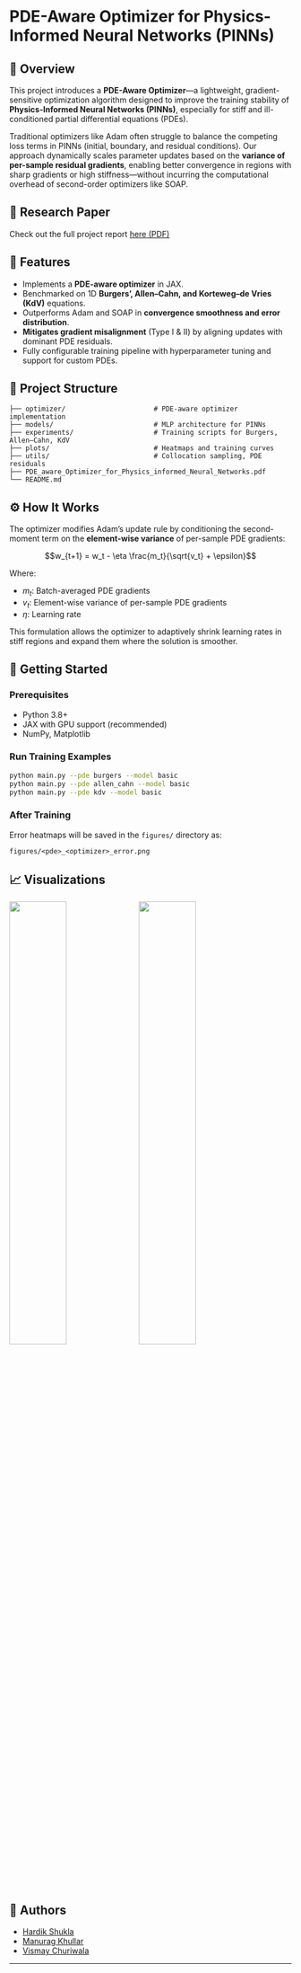 # PDE-Aware Optimizer for Physics-Informed Neural Networks (PINNs)

## 📘 Overview

This project introduces a **PDE-Aware Optimizer**—a lightweight, gradient-sensitive optimization algorithm designed to improve the training stability of **Physics-Informed Neural Networks (PINNs)**, especially for stiff and ill-conditioned partial differential equations (PDEs).

Traditional optimizers like Adam often struggle to balance the competing loss terms in PINNs (initial, boundary, and residual conditions). Our approach dynamically scales parameter updates based on the **variance of per-sample residual gradients**, enabling better convergence in regions with sharp gradients or high stiffness—without incurring the computational overhead of second-order optimizers like SOAP.

## 🔬 Research Paper

Check out the full project report [here (PDF)](./PDE_aware_Optimizer_for_Physics_informed_Neural_Networks.pdf)

## 🚀 Features

* Implements a **PDE-aware optimizer** in JAX.
* Benchmarked on 1D **Burgers’, Allen–Cahn, and Korteweg–de Vries (KdV)** equations.
* Outperforms Adam and SOAP in **convergence smoothness and error distribution**.
* **Mitigates gradient misalignment** (Type I & II) by aligning updates with dominant PDE residuals.
* Fully configurable training pipeline with hyperparameter tuning and support for custom PDEs.

## 📁 Project Structure

```
├── optimizer/                      # PDE-aware optimizer implementation
├── models/                         # MLP architecture for PINNs
├── experiments/                    # Training scripts for Burgers, Allen–Cahn, KdV
├── plots/                          # Heatmaps and training curves
├── utils/                          # Collocation sampling, PDE residuals
├── PDE_aware_Optimizer_for_Physics_informed_Neural_Networks.pdf
└── README.md
```

## ⚙️ How It Works

The optimizer modifies Adam’s update rule by conditioning the second-moment term on the **element-wise variance** of per-sample PDE gradients:

```math
w_{t+1} = w_t - \eta \frac{m_t}{\sqrt{v_t} + \epsilon}
```

Where:

* $m_t$: Batch-averaged PDE gradients
* $v_t$: Element-wise variance of per-sample PDE gradients
* $\eta$: Learning rate

This formulation allows the optimizer to adaptively shrink learning rates in stiff regions and expand them where the solution is smoother.

## 🧪 Getting Started

### Prerequisites

* Python 3.8+
* JAX with GPU support (recommended)
* NumPy, Matplotlib

### Run Training Examples

```bash
python main.py --pde burgers --model basic
python main.py --pde allen_cahn --model basic
python main.py --pde kdv --model basic
```

### After Training

Error heatmaps will be saved in the `figures/` directory as:

```
figures/<pde>_<optimizer>_error.png
```

## 📈 Visualizations

<p float="left">
  <img src="plots/burgers_heatmap.png" width="45%" />
  <img src="plots/allen_cahn_loss.png" width="45%" />
</p>

## 🧠 Authors

* [Hardik Shukla](https://github.com/hardikshukla7)
* [Manurag Khullar](https://github.com/manuragkhullar)
* [Vismay Churiwala](https://github.com/vismaychuriwala)

---
